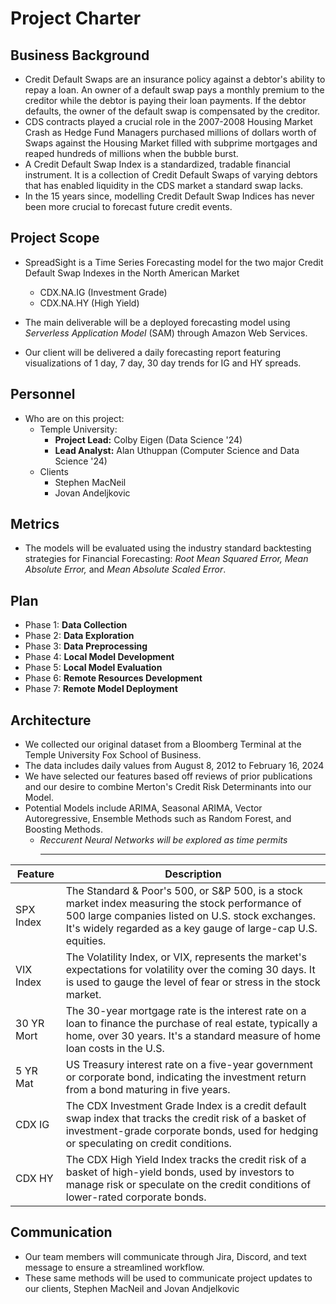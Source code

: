 # Project Charter

## Business Background

* Credit Default Swaps are an insurance policy against a debtor's ability to repay a loan. An owner of a default swap pays a monthly premium to the creditor while the debtor is paying their loan payments. If the debtor defaults, the owner of the default swap is compensated by the creditor.
* CDS contracts played a crucial role in the 2007-2008 Housing Market Crash as Hedge Fund Managers purchased millions of dollars worth of Swaps against the Housing Market filled with subprime mortgages and reaped hundreds of millions when the bubble burst.
* A Credit Default Swap Index is a standardized, tradable financial instrument. It is a collection of Credit Default Swaps of varying debtors that has enabled liquidity in the CDS market a standard swap lacks.
* In the 15 years since, modelling Credit Default Swap Indices has never been more crucial to forecast future credit events.

## Project Scope
* SpreadSight is a Time Series Forecasting model for the two major Credit Default Swap Indexes in the North American Market
  * CDX.NA.IG (Investment Grade)
  * CDX.NA.HY (High Yield)

* The main deliverable will be a deployed forecasting model using *Serverless Application Model* (SAM) through Amazon Web Services.

* Our client will be delivered a daily forecasting report featuring visualizations of 1 day, 7 day, 30 day trends for IG and HY spreads.

## Personnel
* Who are on this project:
	* Temple University:
		* **Project Lead:** Colby Eigen (Data Science '24)
      * **Lead Analyst:** Alan Uthuppan (Computer Science and Data Science '24)
  * Clients
    * Stephen MacNeil
    * Jovan Andeljkovic
  
## Metrics
* The models will be evaluated using the industry standard backtesting strategies for Financial Forecasting: *Root Mean Squared Error, Mean Absolute Error,* and *Mean Absolute Scaled Error*.

## Plan
* Phase 1: **Data Collection**  
* Phase 2: **Data Exploration** 
* Phase 3: **Data Preprocessing** 
* Phase 4: **Local Model Development** 
* Phase 5: **Local Model Evaluation**  
* Phase 6: **Remote Resources Development**
* Phase 7: **Remote Model Deployment**

## Architecture
* We collected our original dataset from a Bloomberg Terminal at the Temple University Fox School of Business.
* The data includes daily values from August 8, 2012 to February 16, 2024
* We have selected our features based off reviews of prior publications and our desire to combine Merton's Credit Risk Determinants into our Model.
* Potential Models include ARIMA, Seasonal ARIMA, Vector Autoregressive, Ensemble Methods such as Random Forest, and Boosting Methods.
  * *Reccurent Neural Networks will be explored as time permits*
    ___
| **Feature** | **Description** |
|-------------------|-----------------|
| SPX Index      | The Standard & Poor's 500, or S&P 500, is a stock market index measuring the stock performance of 500 large companies listed on U.S. stock exchanges. It's widely regarded as a key gauge of large-cap U.S. equities. |
| VIX Index   | The Volatility Index, or VIX, represents the market's expectations for volatility over the coming 30 days. It is used to gauge the level of fear or stress in the stock market. |
| 30 YR Mort  | The 30-year mortgage rate is the interest rate on a loan to finance the purchase of real estate, typically a home, over 30 years. It's a standard measure of home loan costs in the U.S. |
| 5 YR Mat    | US Treasury interest rate on a five-year government or corporate bond, indicating the investment return from a bond maturing in five years. |
| CDX IG      | The CDX Investment Grade Index is a credit default swap index that tracks the credit risk of a basket of investment-grade corporate bonds, used for hedging or speculating on credit conditions. |
| CDX HY      | The CDX High Yield Index tracks the credit risk of a basket of high-yield bonds, used by investors to manage risk or speculate on the credit conditions of lower-rated corporate bonds. |



## Communication
* Our team members will communicate through Jira, Discord, and text message to ensure a streamlined workflow.
* These same methods will be used to communicate project updates to our clients, Stephen MacNeil and Jovan Andjelkovic
